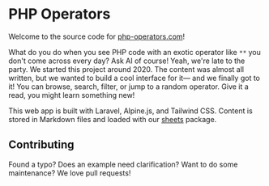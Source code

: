 # PHP Operators

Welcome to the source code for [php-operators.com](https://php-operators.com)!

What do you do when you see PHP code with an exotic operator like `**` you don't come across every day? Ask AI of course! Yeah, we're late to the party. We started this project around 2020. The content was almost all written, but we wanted to build a cool interface for it— and we finally got to it! You can browse, search, filter, or jump to a random operator. Give it a read, you might learn something new!

This web app is built with Laravel, Alpine.js, and Tailwind CSS. Content is stored in Markdown files and loaded with our [sheets](https://github.com/spatie/sheets) package.

## Contributing

Found a typo? Does an example need clarification? Want to do some maintenance? We love pull requests!
